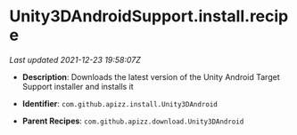 # Unity3DAndroidSupport.install.recipe

_Last updated 2021-12-23 19:58:07Z_

- **Description**: Downloads the latest version of the Unity Android Target Support installer and installs it

- **Identifier**: `com.github.apizz.install.Unity3DAndroid`

- **Parent Recipes**: `com.github.apizz.download.Unity3DAndroid`